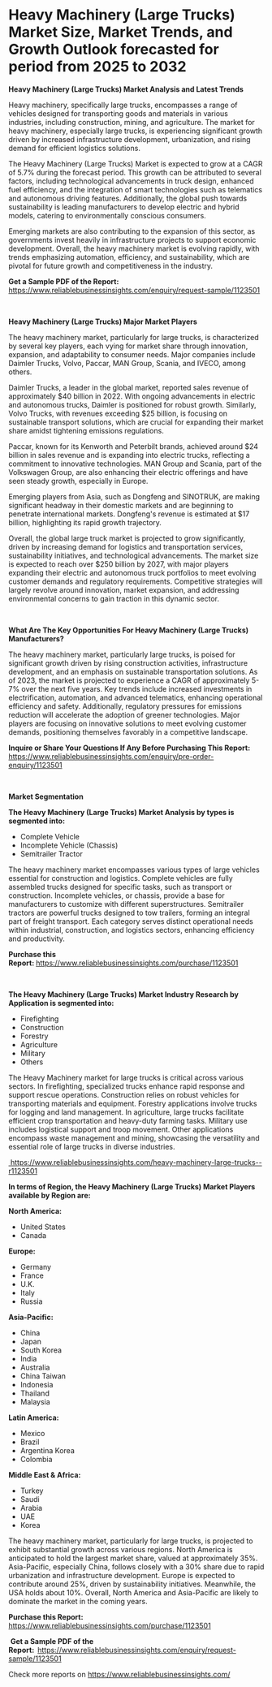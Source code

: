 <p><h1>Heavy Machinery (Large Trucks) Market Size, Market Trends, and Growth Outlook forecasted for period from 2025 to 2032</h1></p><p><strong>Heavy Machinery (Large Trucks) Market Analysis and Latest Trends</strong></p>
<p><p>Heavy machinery, specifically large trucks, encompasses a range of vehicles designed for transporting goods and materials in various industries, including construction, mining, and agriculture. The market for heavy machinery, especially large trucks, is experiencing significant growth driven by increased infrastructure development, urbanization, and rising demand for efficient logistics solutions.</p><p>The Heavy Machinery (Large Trucks) Market is expected to grow at a CAGR of 5.7% during the forecast period. This growth can be attributed to several factors, including technological advancements in truck design, enhanced fuel efficiency, and the integration of smart technologies such as telematics and autonomous driving features. Additionally, the global push towards sustainability is leading manufacturers to develop electric and hybrid models, catering to environmentally conscious consumers.</p><p>Emerging markets are also contributing to the expansion of this sector, as governments invest heavily in infrastructure projects to support economic development. Overall, the heavy machinery market is evolving rapidly, with trends emphasizing automation, efficiency, and sustainability, which are pivotal for future growth and competitiveness in the industry.</p></p>
<p><strong>Get a Sample PDF of the Report:&nbsp;</strong> <a href="https://www.reliablebusinessinsights.com/enquiry/request-sample/1123501?utm_campaign=117&utm_medium=2&utm_source=Github&utm_content=ia&utm_term=03032025&utm_id=heavy-machinery-large-trucks">https://www.reliablebusinessinsights.com/enquiry/request-sample/1123501</a></p>
<p>&nbsp;</p>
<p><strong>Heavy Machinery (Large Trucks) Major Market Players</strong></p>
<p><p>The heavy machinery market, particularly for large trucks, is characterized by several key players, each vying for market share through innovation, expansion, and adaptability to consumer needs. Major companies include Daimler Trucks, Volvo, Paccar, MAN Group, Scania, and IVECO, among others.</p><p>Daimler Trucks, a leader in the global market, reported sales revenue of approximately $40 billion in 2022. With ongoing advancements in electric and autonomous trucks, Daimler is positioned for robust growth. Similarly, Volvo Trucks, with revenues exceeding $25 billion, is focusing on sustainable transport solutions, which are crucial for expanding their market share amidst tightening emissions regulations.</p><p>Paccar, known for its Kenworth and Peterbilt brands, achieved around $24 billion in sales revenue and is expanding into electric trucks, reflecting a commitment to innovative technologies. MAN Group and Scania, part of the Volkswagen Group, are also enhancing their electric offerings and have seen steady growth, especially in Europe.</p><p>Emerging players from Asia, such as Dongfeng and SINOTRUK, are making significant headway in their domestic markets and are beginning to penetrate international markets. Dongfeng's revenue is estimated at $17 billion, highlighting its rapid growth trajectory.</p><p>Overall, the global large truck market is projected to grow significantly, driven by increasing demand for logistics and transportation services, sustainability initiatives, and technological advancements. The market size is expected to reach over $250 billion by 2027, with major players expanding their electric and autonomous truck portfolios to meet evolving customer demands and regulatory requirements. Competitive strategies will largely revolve around innovation, market expansion, and addressing environmental concerns to gain traction in this dynamic sector.</p></p>
<p>&nbsp;</p>
<p><strong>What Are The Key Opportunities For Heavy Machinery (Large Trucks) Manufacturers?</strong></p>
<p><p>The heavy machinery market, particularly large trucks, is poised for significant growth driven by rising construction activities, infrastructure development, and an emphasis on sustainable transportation solutions. As of 2023, the market is projected to experience a CAGR of approximately 5-7% over the next five years. Key trends include increased investments in electrification, automation, and advanced telematics, enhancing operational efficiency and safety. Additionally, regulatory pressures for emissions reduction will accelerate the adoption of greener technologies. Major players are focusing on innovative solutions to meet evolving customer demands, positioning themselves favorably in a competitive landscape.</p></p>
<p><strong>Inquire or Share Your Questions If Any Before Purchasing This Report:</strong> <a href="https://www.reliablebusinessinsights.com/enquiry/pre-order-enquiry/1123501?utm_campaign=117&utm_medium=2&utm_source=Github&utm_content=ia&utm_term=03032025&utm_id=heavy-machinery-large-trucks">https://www.reliablebusinessinsights.com/enquiry/pre-order-enquiry/1123501</a></p>
<p>&nbsp;</p>
<p><strong>Market Segmentation</strong></p>
<p><strong>The Heavy Machinery (Large Trucks) Market Analysis by types is segmented into:</strong></p>
<p><ul><li>Complete Vehicle</li><li>Incomplete Vehicle (Chassis)</li><li>Semitrailer Tractor</li></ul></p>
<p><p>The heavy machinery market encompasses various types of large vehicles essential for construction and logistics. Complete vehicles are fully assembled trucks designed for specific tasks, such as transport or construction. Incomplete vehicles, or chassis, provide a base for manufacturers to customize with different superstructures. Semitrailer tractors are powerful trucks designed to tow trailers, forming an integral part of freight transport. Each category serves distinct operational needs within industrial, construction, and logistics sectors, enhancing efficiency and productivity.</p></p>
<p><strong>Purchase this Report:&nbsp;</strong><a href="https://www.reliablebusinessinsights.com/purchase/1123501?utm_campaign=117&utm_medium=2&utm_source=Github&utm_content=ia&utm_term=03032025&utm_id=heavy-machinery-large-trucks">https://www.reliablebusinessinsights.com/purchase/1123501</a></p>
<p>&nbsp;</p>
<p><strong>The Heavy Machinery (Large Trucks) Market Industry Research by Application is segmented into:</strong></p>
<p><ul><li>Firefighting</li><li>Construction</li><li>Forestry</li><li>Agriculture</li><li>Military</li><li>Others</li></ul></p>
<p><p>The Heavy Machinery market for large trucks is critical across various sectors. In firefighting, specialized trucks enhance rapid response and support rescue operations. Construction relies on robust vehicles for transporting materials and equipment. Forestry applications involve trucks for logging and land management. In agriculture, large trucks facilitate efficient crop transportation and heavy-duty farming tasks. Military use includes logistical support and troop movement. Other applications encompass waste management and mining, showcasing the versatility and essential role of large trucks in diverse industries.</p></p>
<p><a href="https://www.reliablebusinessinsights.com/heavy-machinery-large-trucks--r1123501?utm_campaign=117&utm_medium=2&utm_source=Github&utm_content=ia&utm_term=03032025&utm_id=heavy-machinery-large-trucks">&nbsp;https://www.reliablebusinessinsights.com/heavy-machinery-large-trucks--r1123501</a></p>
<p><strong>In terms of Region, the Heavy Machinery (Large Trucks) Market Players available by Region are:</strong></p>
<p>
    <p> <strong> North America: </strong>
        <ul>
            <li>United States</li>
            <li>Canada</li>
        </ul>
        </p> 
    <p> <strong> Europe: </strong>
        <ul>
            <li>Germany</li>
            <li>France</li>
            <li>U.K.</li>
            <li>Italy</li>
            <li>Russia</li>
        </ul>
        </p> 
    <p> <strong> Asia-Pacific: </strong>
        <ul>
            <li>China</li>
            <li>Japan</li>
            <li>South Korea</li>
            <li>India</li>
            <li>Australia</li>
            <li>China Taiwan</li>
            <li>Indonesia</li>
            <li>Thailand</li>
            <li>Malaysia</li>
        </ul>
        </p> 
    <p> <strong> Latin America: </strong>
        <ul>
            <li>Mexico</li>
            <li>Brazil</li>
            <li>Argentina Korea</li>
            <li>Colombia</li>
        </ul>
        </p> 
    <p> <strong> Middle East & Africa: </strong>
        <ul>
            <li>Turkey</li>
            <li>Saudi</li>
            <li>Arabia</li>
            <li>UAE</li>
            <li>Korea</li>
        </ul>
    </p>
    </p>
<p><p>The heavy machinery market, particularly for large trucks, is projected to exhibit substantial growth across various regions. North America is anticipated to hold the largest market share, valued at approximately 35%. Asia-Pacific, especially China, follows closely with a 30% share due to rapid urbanization and infrastructure development. Europe is expected to contribute around 25%, driven by sustainability initiatives. Meanwhile, the USA holds about 10%. Overall, North America and Asia-Pacific are likely to dominate the market in the coming years.</p></p>
<p><strong>Purchase this Report: </strong><a href="https://www.reliablebusinessinsights.com/purchase/1123501?utm_campaign=117&utm_medium=2&utm_source=Github&utm_content=ia&utm_term=03032025&utm_id=heavy-machinery-large-trucks">https://www.reliablebusinessinsights.com/purchase/1123501</a></p>
<p>&nbsp;<strong>Get a Sample PDF of the Report:&nbsp;&nbsp;</strong><a href="https://www.reliablebusinessinsights.com/enquiry/request-sample/1123501?utm_campaign=117&utm_medium=2&utm_source=Github&utm_content=ia&utm_term=03032025&utm_id=heavy-machinery-large-trucks">https://www.reliablebusinessinsights.com/enquiry/request-sample/1123501</a></p>
<p><strong></strong></p>
<p>Check more reports on <a href="https://www.reliablebusinessinsights.com/?utm_campaign=117&utm_medium=2&utm_source=Github&utm_content=ia&utm_term=03032025&utm_id=heavy-machinery-large-trucks">https://www.reliablebusinessinsights.com/</a></p>